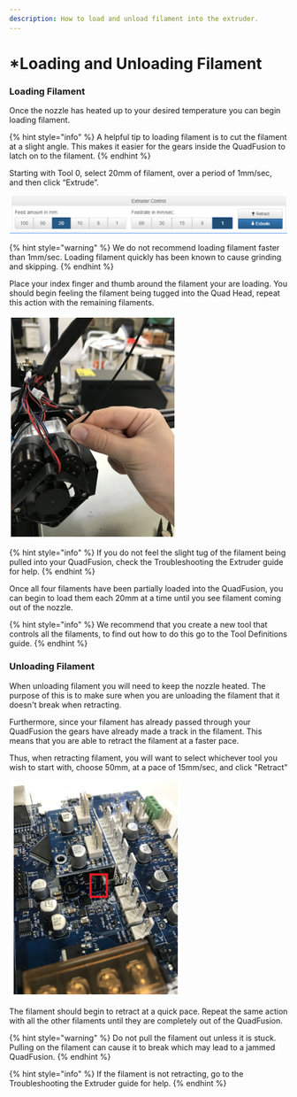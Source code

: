 ```yaml
---
description: How to load and unload filament into the extruder.
---
```


# \*Loading and Unloading Filament

### **Loading Filament**

Once the nozzle has heated up to your desired temperature you can begin loading filament.

{% hint style="info" %}
A helpful tip to loading filament is to cut the filament at a slight angle. This makes it easier for the gears inside the QuadFusion to latch on to the filament.
{% endhint %}

Starting with Tool 0, select 20mm of filament, over a period of 1mm/sec, and then click “Extrude”.

![](../.gitbook/assets/image%20%2833%29.png)

{% hint style="warning" %}
We do not recommend loading filament faster than 1mm/sec. Loading filament quickly has been known to cause grinding and skipping.
{% endhint %}

Place your index finger and thumb around the filament your are loading. You should begin feeling the filament being tugged into the Quad Head, repeat this action with the remaining filaments.

![](../.gitbook/assets/image%20%2872%29.png)

{% hint style="info" %}
If you do not feel the slight tug of the filament being pulled into your QuadFusion, check the Troubleshooting the Extruder guide for help.
{% endhint %}

Once all four filaments have been partially loaded into the QuadFusion, you can begin to load them each 20mm at a time until you see filament coming out of the nozzle.

{% hint style="info" %}
We recommend that you create a new tool that controls all the filaments, to find out how to do this go to the Tool Definitions guide.
{% endhint %}

### Unloading Filament

When unloading filament you will need to keep the nozzle heated. The purpose of this is to make sure when you are unloading the filament that it doesn't break when retracting.

Furthermore, since your filament has already passed through your QuadFusion the gears have already made a track in the filament. This means that you are able to retract the filament at a faster pace.

Thus, when retracting filament, you will want to select whichever tool you wish to start with, choose 50mm, at a pace of 15mm/sec, and click "Retract"

![](../.gitbook/assets/image%20%2835%29.png)

The filament should begin to retract at a quick pace. Repeat the same action with all the other filaments until they are completely out of the QuadFusion.

{% hint style="warning" %}
Do not pull the filament out unless it is stuck. Pulling on the filament can cause it to break which may lead to a jammed QuadFusion.
{% endhint %}

{% hint style="info" %}
If the filament is not retracting, go to the Troubleshooting the Extruder guide for help.
{% endhint %}



